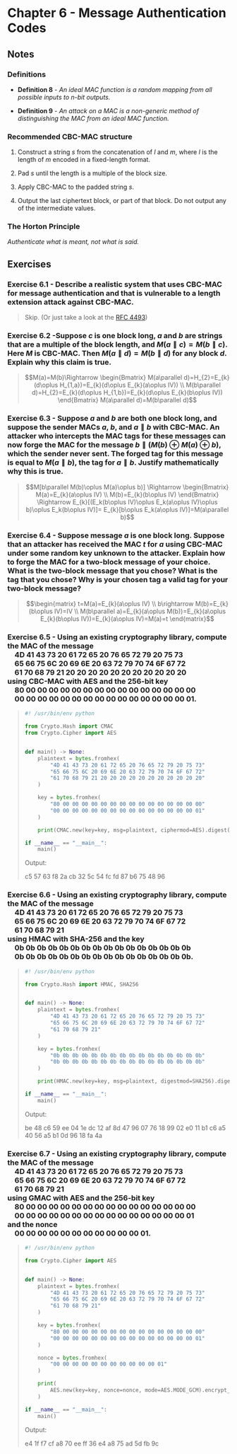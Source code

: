 # Chapter 6 - Message Authentication Codes

## Notes

### Definitions

- **Definition 8** - *An ideal MAC function is a random mapping from all possible inputs to n-bit outputs.*

- **Definition 9** - *An attack on a MAC is a non-generic method of distinguishing the MAC from an ideal MAC function.*

### Recommended CBC-MAC structure

1. Construct a string $s$ from the concatenation of $l$ and $m$, where $l$ is the length of $m$ encoded in a fixed-length format.

2. Pad $s$ until the length is a multiple of the block size.

3. Apply CBC-MAC to the padded string $s$.

4. Output the last ciphertext block, or part of that block. Do not output any of the intermediate values.

### The Horton Principle

*Authenticate what is meant, not what is said.*

## Exercises

### Exercise 6.1 - Describe a realistic system that uses CBC-MAC for message authentication and that is vulnerable to a length extension attack against CBC-MAC.

> Skip. (Or just take a look at the [RFC 4493](https://www.rfc-editor.org/rfc/rfc4493))

### Exercise 6.2 -Suppose $c$ is one block long, $a$ and $b$ are strings that are a multiple of the block length, and $M(a\parallel c)=M(b\parallel c)$. Here $M$ is CBC-MAC. Then $M(a\parallel d)=M(b\parallel d)$ for any block $d$. Explain why this claim is true.

> ```math
> M(a)=M(b)\Rightarrow 
> \begin{Bmatrix}
> M(a\parallel d)=H_{2}=E_{k}(d\oplus H_{1,a})=E_{k}(d\oplus E_{k}(a\oplus IV))
> \\ 
> M(b\parallel d)=H_{2}=E_{k}(d\oplus H_{1,b})=E_{k}(d\oplus E_{k}(b\oplus IV))
> \end{Bmatrix}
> M(a\parallel d)=M(b\parallel d)
> ```

### Exercise 6.3 - Suppose $a$ and $b$ are both one block long, and suppose the sender MACs $a$, $b$, and $a\parallel b$ with CBC-MAC. An attacker who intercepts the MAC tags for these messages can now forge the MAC for the message $b\parallel (M(b)\oplus M(a)\oplus b)$, which the sender never sent. The forged tag for this message is equal to $M(a\parallel b)$, the tag for $a\parallel b$. Justify mathematically why this is true.

> ```math
> M[b\parallel M(b)\oplus M(a)\oplus b)]
> \Rightarrow 
> \begin{Bmatrix}
> M(a)=E_{k}(a\oplus IV)
> \\ 
> M(b)=E_{k}(b\oplus IV)
> \end{Bmatrix}
> \Rightarrow
> E_{k}[(E_k(b\oplus IV)\oplus E_k(a\oplus IV)\oplus b)\oplus E_k(b\oplus IV)]=
> E_{k}[b\oplus E_k(a\oplus IV)]=M(a\parallel b)
> ```

### Exercise 6.4 - Suppose message $a$ is one block long. Suppose that an attacker has received the MAC $t$ for $a$ using CBC-MAC under some random key unknown to the attacker. Explain how to forge the MAC for a two-block message of your choice. What is the two-block message that you chose? What is the tag that you chose? Why is your chosen tag a valid tag for your two-block message?

> ```math
> \begin{matrix}
> t=M(a)=E_{k}(a\oplus IV)
> \\
> b\rightarrow M(b)=E_{k}(b\oplus IV)=IV
> \\ 
> M(b\parallel a)=E_{k}(a\oplus M(b))=E_{k}(a\oplus E_{k}(b\oplus IV))=E_{k}(a\oplus IV)=M(a)=t
> \end{matrix}
> ```

### Exercise 6.5 - Using an existing cryptography library, compute the MAC of the message<br/>&emsp;4D 41 43 73 20 61 72 65 20 76 65 72 79 20 75 73<br/>&emsp;65 66 75 6C 20 69 6E 20 63 72 79 70 74 6F 67 72<br/>&emsp;61 70 68 79 21 20 20 20 20 20 20 20 20 20 20 20<br/>using CBC-MAC with AES and the 256-bit key<br/>&emsp;80 00 00 00 00 00 00 00 00 00 00 00 00 00 00 00<br/>&emsp;00 00 00 00 00 00 00 00 00 00 00 00 00 00 00 01.

> ```python
> #! /usr/bin/env python
> 
> from Crypto.Hash import CMAC
> from Crypto.Cipher import AES
> 
> 
> def main() -> None:
>     plaintext = bytes.fromhex(
>         "4D 41 43 73 20 61 72 65 20 76 65 72 79 20 75 73"
>         "65 66 75 6C 20 69 6E 20 63 72 79 70 74 6F 67 72"
>         "61 70 68 79 21 20 20 20 20 20 20 20 20 20 20 20"
>     )
> 
>     key = bytes.fromhex(
>         "80 00 00 00 00 00 00 00 00 00 00 00 00 00 00 00"
>         "00 00 00 00 00 00 00 00 00 00 00 00 00 00 00 01"
>     )
> 
>     print(CMAC.new(key=key, msg=plaintext, ciphermod=AES).digest().hex(" "))
> 
> if __name__ == "__main__":
>     main()
> ```
> Output:
> 
> c5 57 63 f8 2a cb 32 5c 54 fc fd 87 b6 75 48 96

### Exercise 6.6 - Using an existing cryptography library, compute the MAC of the message<br/>&emsp;4D 41 43 73 20 61 72 65 20 76 65 72 79 20 75 73<br/>&emsp;65 66 75 6C 20 69 6E 20 63 72 79 70 74 6F 67 72<br/>&emsp;61 70 68 79 21<br/>using HMAC with SHA-256 and the key<br/>&emsp;0b 0b 0b 0b 0b 0b 0b 0b 0b 0b 0b 0b 0b 0b 0b 0b<br/>&emsp;0b 0b 0b 0b 0b 0b 0b 0b 0b 0b 0b 0b 0b 0b 0b 0b.

> ```python
> #! /usr/bin/env python
> 
> from Crypto.Hash import HMAC, SHA256
> 
> 
> def main() -> None:
>     plaintext = bytes.fromhex(
>         "4D 41 43 73 20 61 72 65 20 76 65 72 79 20 75 73"
>         "65 66 75 6C 20 69 6E 20 63 72 79 70 74 6F 67 72"
>         "61 70 68 79 21"
>     )
> 
>     key = bytes.fromhex(
>         "0b 0b 0b 0b 0b 0b 0b 0b 0b 0b 0b 0b 0b 0b 0b 0b"
>         "0b 0b 0b 0b 0b 0b 0b 0b 0b 0b 0b 0b 0b 0b 0b 0b"
>     )
> 
>     print(HMAC.new(key=key, msg=plaintext, digestmod=SHA256).digest().hex(" "))
> 
> if __name__ == "__main__":
>     main()
> ```
> 
> Output:
> 
> be 48 c6 59 ee 04 1e dc 12 af 8d 47 96 07 76 18 99 02 e0 11 b1 c6 a5 40 56 a5 b1 0d 96 18 fa 4a

### Exercise 6.7 - Using an existing cryptography library, compute the MAC of the message<br/>&emsp;4D 41 43 73 20 61 72 65 20 76 65 72 79 20 75 73<br/>&emsp;65 66 75 6C 20 69 6E 20 63 72 79 70 74 6F 67 72<br/>&emsp;61 70 68 79 21<br/>using GMAC with AES and the 256-bit key<br/>&emsp;80 00 00 00 00 00 00 00 00 00 00 00 00 00 00 00<br/>&emsp;00 00 00 00 00 00 00 00 00 00 00 00 00 00 00 01<br/>and the nonce<br/>&emsp;00 00 00 00 00 00 00 00 00 00 00 01.

> ```python
> #! /usr/bin/env python
> 
> from Crypto.Cipher import AES
> 
> 
> def main() -> None:
>     plaintext = bytes.fromhex(
>         "4D 41 43 73 20 61 72 65 20 76 65 72 79 20 75 73"
>         "65 66 75 6C 20 69 6E 20 63 72 79 70 74 6F 67 72"
>         "61 70 68 79 21"
>     )
> 
>     key = bytes.fromhex(
>         "80 00 00 00 00 00 00 00 00 00 00 00 00 00 00 00"
>         "00 00 00 00 00 00 00 00 00 00 00 00 00 00 00 01"
>     )
> 
>     nonce = bytes.fromhex(
>         "00 00 00 00 00 00 00 00 00 00 00 01"
>     )
> 
>     print(
>         AES.new(key=key, nonce=nonce, mode=AES.MODE_GCM).encrypt_and_digest(plaintext)[1].hex(" ")
>     )
> 
> if __name__ == "__main__":
>     main()
> ```
> 
> Output:
> 
> e4 1f f7 cf a8 70 ee ff 36 e4 a8 75 ad 5d fb 9c
